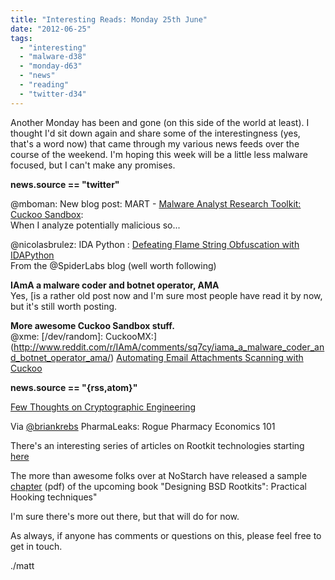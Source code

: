 ```yaml
---
title: "Interesting Reads: Monday 25th June"
date: "2012-06-25"
tags: 
  - "interesting"
  - "malware-d38"
  - "monday-d63"
  - "news"
  - "reading"
  - "twitter-d34"
---
```


Another Monday has been and gone (on this side of the world at least). I thought I'd sit down again and share some of the interestingness (yes, that's a word now) that came through my various news feeds over the course of the weekend. I'm hoping this week will be a little less malware focused, but I can't make any promises.  
  
  
**news.source == "twitter"**  
  
  
  
@mboman: New blog post: MART - [Malware Analyst Research Toolkit: Cuckoo Sandbox](http://blog.michaelboman.org/2012/06/mart-malware-analyst-research-toolkit_25.html):  
When I analyze potentially malicious so...  
  
@nicolasbrulez: IDA Python : [Defeating Flame String Obfuscation with IDAPython](http://blog.spiderlabs.com/2012/06/defeating-flame-string-obfuscation-with-idapython.html)  
From the @SpiderLabs blog (well worth following)  
  
**IAmA a malware coder and botnet operator, AMA**  
Yes, [is a rather old post now and I'm sure most people have read it by now, but it's still worth posting.  
  
**More awesome Cuckoo Sandbox stuff.**  
@xme: \[/dev/random\]: CuckooMX:](http://www.reddit.com/r/IAmA/comments/sq7cy/iama_a_malware_coder_and_botnet_operator_ama/) [Automating Email Attachments Scanning with Cuckoo](http://blog.rootshell.be/2012/06/20/cuckoomx-automating-email-attachments-scanning-with-cuckoo/)  
  
  
  
**news.source == "{rss,atom}"**  
  
  
  
[Few Thoughts on Cryptographic Engineering](http://blog.cryptographyengineering.com/2012/06/bad-couple-of-years-for-cryptographic.html)  
  
Via [@briankrebs](http://krebsonsecurity.com/2012/06/pharmaleaks-rogue-pharmacy-economics-101/) PharmaLeaks: Rogue Pharmacy Economics 101  
  
There's an interesting series of articles on Rootkit technologies starting [here](http://www.lavasoft.com/mylavasoft/securitycenter/whitepapers/an-analysis-of-rootkit-technologies-part-1)  
  
The more than awesome folks over at NoStarch have released a sample [chapter](http://nostarch.com/download/rootkits_ch2.pdf) (pdf) of the upcoming book "Designing BSD Rootkits": Practical Hooking techniques"  
  
  
I'm sure there's more out there, but that will do for now.  
  
As always, if anyone has comments or questions on this, please feel free to get in touch.  
  
./matt
